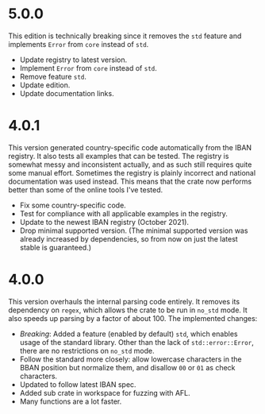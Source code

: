 # 5.0.0
This edition is technically breaking since it removes the `std` feature and implements `Error` from `core` instead of `std`.

- Update registry to latest version.
- Implement `Error` from `core` instead of `std`.
- Remove feature `std`.
- Update edition.
- Update documentation links.

# 4.0.1
This version generated country-specific code automatically from the IBAN registry. It also tests all examples that can be tested. The registry is somewhat messy and inconsistent actually, and as such still requires quite some manual effort. Sometimes the registry is plainly incorrect and national documentation was used instead. This means that the crate now performs better than some of the online tools I've tested.

- Fix some country-specific code.
- Test for compliance with all applicable examples in the registry.
- Update to the newest IBAN registry (October 2021).
- Drop minimal supported version. (The minimal supported version was already increased by dependencies, so from now on just the latest stable is guaranteed.)

# 4.0.0

This version overhauls the internal parsing code entirely. It removes its dependency on `regex`, which allows the crate to be run in `no_std` mode. It also speeds up parsing by a factor of about 100. The implemented changes:

- _Breaking_: Added a feature (enabled by default) `std`, which enables usage of the standard library. Other than the lack of `std::error::Error`, there are no restrictions on `no_std` mode.
- Follow the standard more closely: allow lowercase characters in the BBAN position but normalize them, and disallow `00` or `01` as check characters.
- Updated to follow latest IBAN spec.
- Added sub crate in workspace for fuzzing with AFL.
- Many functions are a lot faster.
